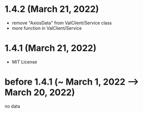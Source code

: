 # 1.4.2 (March 21, 2022)

- remove "AxiosData" from ValClient/Service class
- more function in ValClient/Service

# 1.4.1 (March 21, 2022)

- MIT License

# before 1.4.1 (~ March 1, 2022 --> March 20, 2022)

no data